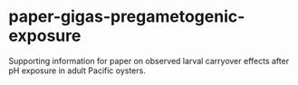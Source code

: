 # paper-gigas-pregametogenic-exposure
Supporting information for paper on observed larval carryover effects after pH exposure in adult Pacific oysters.
